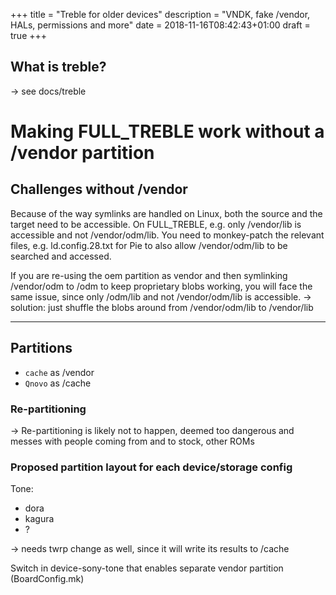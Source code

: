 +++
title = "Treble for older devices"
description = "VNDK, fake /vendor, HALs, permissions and more"
date = 2018-11-16T08:42:43+01:00
draft = true
+++

<!-- Or make this article more about general treble changes? -->

## What is treble?
-> see docs/treble

# Making FULL_TREBLE work without a /vendor partition

## Challenges without /vendor
Because of the way symlinks are handled on Linux, both the source and the target
need to be accessible. On FULL_TREBLE, e.g. only /vendor/lib is accessible and
not /vendor/odm/lib. You need to monkey-patch the relevant files, e.g.
ld.config.28.txt for Pie to also allow /vendor/odm/lib to be searched and
accessed.

If you are re-using the oem partition as vendor and then symlinking /vendor/odm
to /odm to keep proprietary blobs working, you will face the same issue, since
only /odm/lib and not /vendor/odm/lib is accessible.
-> solution: just shuffle the blobs around from /vendor/odm/lib to
/vendor/lib


---
<!-- (maybe discard) -->

## Partitions
- `cache` as /vendor
- `Qnovo` as /cache

### Re-partitioning
-> Re-partitioning is likely not to happen, deemed too dangerous and messes with
people coming from and to stock, other ROMs

### Proposed partition layout for each device/storage config

Tone:
- dora
- kagura
- ?

-> needs twrp change as well, since it will write its results to /cache

Switch in device-sony-tone that enables separate vendor partition
(BoardConfig.mk)
